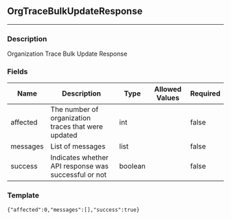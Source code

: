 ## OrgTraceBulkUpdateResponse
---
### Description
Organization Trace Bulk Update Response
### Fields
| Name | Description | Type | Allowed Values | Required |
| ---- | ----------- | ---- | -------------- | -------- |
| affected | The number of organization traces that were updated | int |  | false |
| messages | List of messages | list |  | false |
| success | Indicates whether API response was successful or not | boolean |  | false |
### Template
```
{"affected":0,"messages":[],"success":true}
```
